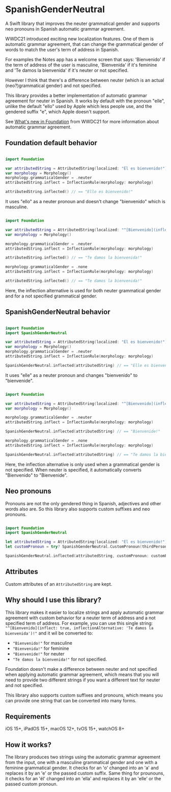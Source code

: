 # SpanishGenderNeutral

A Swift library that improves the neuter grammatical gender and supports neo pronouns in Spanish automatic grammar agreement.

WWDC21 introduced exciting new localization features. One of them is automatic grammar agreement, that can change the grammatical gender of words to match the user's term of address in Spanish.

For examples the Notes app has a welcome screen that says: 'Bienvenido' if the term of address of the user is masculine, 'Bienvenida' if it's feminine and 'Te damos la bienvenida' if it's neuter or not specified.

However I think that there's a difference between neuter (which is an actual (neo?)grammatical gender) and not specified.

This library provides a better implementation of automatic grammar agreement for neuter in Spanish. It works by default with the pronoun "elle", unlike the default "ello" used by Apple which less people use, and the gendered suffix "e", which Apple doesn't support.

See [What's new in Foundation](https://developer.apple.com/wwdc21/10109) from WWDC21 for more information about automatic grammar agreement.

## Foundation default behavior

```swift

import Foundation

var attributedString = AttributedString(localized: "Él es bienvenido!")
var morphology = Morphology()
morphology.grammaticalGender = .neuter
attributedString.inflect = InflectionRule(morphology: morphology)

attributedString.inflected() // == "Ello es bienvenido!"
```

It uses "ello" as a neuter pronoun and doesn't change "bienvenido" which is masculine.

```swift

import Foundation

var attributedString = AttributedString(localized: "^[Bienvenido](inflect: true, inflectionAlternative: 'Te damos la bienvenida')!")
var morphology = Morphology()

morphology.grammaticalGender = .neuter
attributedString.inflect = InflectionRule(morphology: morphology)

attributedString.inflected() // == "Te damos la bienvenida!"

morphology.grammaticalGender = .none
attributedString.inflect = InflectionRule(morphology: morphology)

attributedString.inflected() // == "Te damos la bienvenida!"
```

Here, the inflection alternative is used for both neuter grammatical gender and for a not specified grammatical gender.

## SpanishGenderNeutral behavior

```swift

import Foundation
import SpanishGenderNeutral

var attributedString = AttributedString(localized: "Él es bienvenido!")
var morphology = Morphology()
morphology.grammaticalGender = .neuter
attributedString.inflect = InflectionRule(morphology: morphology)

SpanishGenderNeutral.inflected(attributedString) // == "Elle es bienvenide!"
```

It uses "elle" as a neuter pronoun and changes "bienvenido" to "bienvenide".

```swift

import Foundation

var attributedString = AttributedString(localized: "^[Bienvenido](inflect: true, inflectionAlternative: 'Te damos la bienvenida')!")
var morphology = Morphology()

morphology.grammaticalGender = .neuter
attributedString.inflect = InflectionRule(morphology: morphology)

SpanishGenderNeutral.inflected(attributedString) // == "Bienvenide!"

morphology.grammaticalGender = .none
attributedString.inflect = InflectionRule(morphology: morphology)

SpanishGenderNeutral.inflected(attributedString) // == "Te damos la bienvenida!"
```

Here, the inflection alternative is only used when a grammatical gender is not specified. When neuter is specified, it automatically converts "Bienvenido" to "Bienvenide".

## Neo pronouns

Pronouns are not the only gendered thing in Spanish, adjectives and other words also are. So this library also supports custom suffixes and neo pronouns.

```swift

import Foundation
import SpanishGenderNeutral

let attributedString = AttributedString(localized: "Él es bienvenido!")
let customPronoun = try? SpanishGenderNeutral.CustomPronoun(thirdPerson: "ello", genderedSuffix: "a")

SpanishGenderNeutral.inflected(attributedString, customPronoun: customPronoun) // == "Ello es bienvenida!"
```

## Attributes

Custom attributes of an `AttributedString` are kept.

## Why should I use this library?

This library makes it easier to localize strings and apply automatic grammar agreement with custom behavior for a neuter term of address and a not specified term of address. For example, you can use this single string: `"^[Bienvenido](inflect: true, inflectionAlternative: 'Te damos la bienvenida')!"` and it wil be converted to:

* `"Bienvenido!"` for masculine
* `"Bienvenida!"` for feminine
* `"Bienvenide!"` for neuter
* `"Te damos la bienvenida!"` for not specified.

Foundation doesn't make a difference between neuter and not specified when applying automatic grammar agreement, which means that you will need to provide two different strings if you want a different text for neuter and not specified.

This library also supports custom suffixes and pronouns, which means you can provide one string that can be converted into many forms.

## Requirements

iOS 15+, iPadOS 15+, macOS 12+, tvOS 15+, watchOS 8+

## How it works?

The library produces two strings using the automatic grammar agreement from the input, one with a masculine grammatical gender and one with a feminine grammatical gender. It checks for an 'o' changed into an 'a' and replaces it by an 'e' or the passed custom suffix. Same thing for prounouns, it checks for an 'él' changed into an 'ella' and replaces it by an 'elle' or the passed custom pronoun.
